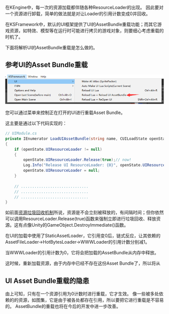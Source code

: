 
在KEngine中，每一次的资源加载都伴随各种ResourceLoader的出现。 因此要对一个资源进行卸载，简单的做法就是对让Loader的引用计数变成0并回收。

在KSFramework中，默认的UI框架提供了UI的AssetBundle重载功能；而其它游戏资源，如特效、模型等在运行时可能进行拷贝的游戏对象，则要细心考虑重载的时机了。

下面将解析UI的AssetBundle重载是怎么做的。

## 参考UI的Asset Bundle重载

![](../images/hotreload/assetbundle-1.png)

您可以通过菜单来控制正在打开的UI进行重载Asset Bundle。

这主要是通过以下代码实现的：

```csharp
// UIModule.cs
private IEnumerator LoadUIAssetBundle(string name, CUILoadState openState, KCallback callback = null)
{
    if (openState.UIResourceLoader != null)
    {
        openState.UIResourceLoader.Release(true);// now!
        Log.Info("Release UI ResourceLoader: {0}", openState.UIResourceLoader.Url);
        openState.UIResourceLoader = null;
    }

    // ..............................
    // ..............................
    // ..............................
}
```

如前面[资源垃圾回收机制](../resource/gc)所说，资源是不会立刻被释放的，有间隔时间；但你依然可以调用ResourceLoader.Release(true)函数来强制立即进行垃圾回收、释放资源。这有点像Unity的GameObject.DestroyImmediate()函数。

在UI的加载中使用了StaticAssetLoader，它引用变0后，链式反应，让其依赖的AssetFileLoader->HotBytesLoader->WWWLoader的引用计数分别减1。

当WWWLoader的引用计数为0，它将会把加载的AssetBundle从内存中释放。

这时候，重新加载资源，由于内存中已经不存在这份Asset Bundle了，所以将从

## UI Asset Bundle重载的隐患

由上可知，只有在一个资源引用为0计数时进行重载，它才生效。
像一些被多处依赖的的资源，如图集，它是由于被各处都存在引用，所以要把它进行重载是不容易的。 AssetBundle的重载也将在今后的开发中进一步改善。
